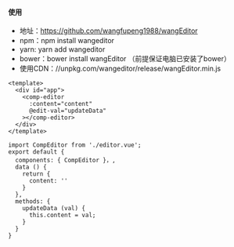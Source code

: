 #### 使用
- 地址：https://github.com/wangfupeng1988/wangEditor
- npm：npm install wangeditor
- yarn: yarn add wangeditor
- bower：bower install wangEditor （前提保证电脑已安装了bower）
- 使用CDN：//unpkg.com/wangeditor/release/wangEditor.min.js
```
<template>
  <div id="app">
    <comp-editor
      :content="content"
      @edit-val="updateData"
    ></comp-editor>
  </div>
</template>

import CompEditor from './editor.vue';
export default {
  components: { CompEditor }，,
  data () {
    return {
      content: ''
    }
  },
  methods: {
    updateData (val) {
      this.content = val;
    }
  }
}
```